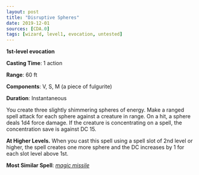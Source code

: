 ```yaml
---
layout: post
title: "Disruptive Spheres"
date: 2019-12-01
sources: [CDA.0]
tags: [wizard, level1, evocation, untested]
---
```


**1st-level evocation**

**Casting Time**: 1 action

**Range**: 60 ft

**Components**: V, S, M (a piece of fulgurite)

**Duration**: Instantaneous

You create three slightly shimmering spheres of energy. Make a ranged spell attack for each sphere against a creature in range. On a hit, a sphere deals 1d4 force damage. If the creature is concentrating on a spell, the concentration save is against DC 15.

**At Higher Levels.** When you cast this spell using a spell slot of 2nd level or higher, the spell creates one more sphere and the DC increases by 1 for each slot level above 1st.

**Most Similar Spell**: [*magic missile*](https://thebombzen.com/grimoire/spells/magic-missile)